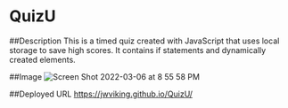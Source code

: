 # QuizU

##Description
This is a timed quiz created with JavaScript that uses local storage to save high scores. 
It contains if statements and dynamically created elements.

##Image
![Screen Shot 2022-03-06 at 8 55 58 PM](https://user-images.githubusercontent.com/97365590/156965277-32941bc4-df0a-4abb-bde7-21662cd5811b.png)

##Deployed URL
https://jwviking.github.io/QuizU/
